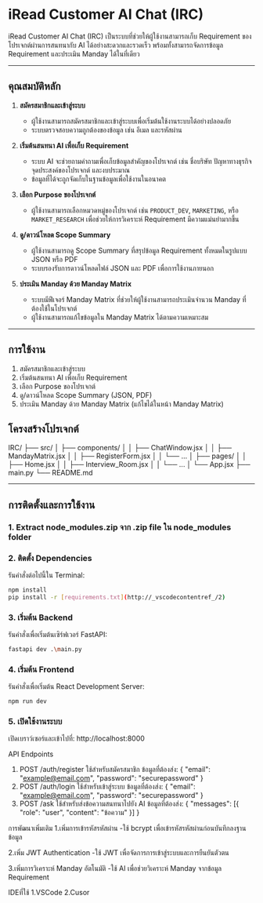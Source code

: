 # iRead Customer AI Chat (IRC)

iRead Customer AI Chat (IRC) เป็นระบบที่ช่วยให้ผู้ใช้งานสามารถเก็บ Requirement ของโปรเจกต์ผ่านการสนทนากับ AI ได้อย่างสะดวกและรวดเร็ว พร้อมทั้งสามารถจัดการข้อมูล Requirement และประเมิน Manday ได้ในที่เดียว

---

## คุณสมบัติหลัก

1. **สมัครสมาชิกและเข้าสู่ระบบ**  
   - ผู้ใช้งานสามารถสมัครสมาชิกและเข้าสู่ระบบเพื่อเริ่มต้นใช้งานระบบได้อย่างปลอดภัย
   - ระบบตรวจสอบความถูกต้องของข้อมูล เช่น อีเมล และรหัสผ่าน

2. **เริ่มต้นสนทนา AI เพื่อเก็บ Requirement**  
   - ระบบ AI จะช่วยถามคำถามเพื่อเก็บข้อมูลสำคัญของโปรเจกต์ เช่น ชื่อบริษัท ปัญหาทางธุรกิจ จุดประสงค์ของโปรเจกต์ และงบประมาณ
   - ข้อมูลที่ได้จะถูกจัดเก็บในฐานข้อมูลเพื่อใช้งานในอนาคต

3. **เลือก Purpose ของโปรเจกต์**  
   - ผู้ใช้งานสามารถเลือกหมวดหมู่ของโปรเจกต์ เช่น `PRODUCT_DEV`, `MARKETING`, หรือ `MARKET_RESEARCH` เพื่อช่วยให้การวิเคราะห์ Requirement มีความแม่นยำมากขึ้น

4. **ดู/ดาวน์โหลด Scope Summary**  
   - ผู้ใช้งานสามารถดู Scope Summary ที่สรุปข้อมูล Requirement ทั้งหมดในรูปแบบ JSON หรือ PDF
   - ระบบรองรับการดาวน์โหลดไฟล์ JSON และ PDF เพื่อการใช้งานภายนอก

5. **ประเมิน Manday ด้วย Manday Matrix**  
   - ระบบมีฟีเจอร์ Manday Matrix ที่ช่วยให้ผู้ใช้งานสามารถประเมินจำนวน Manday ที่ต้องใช้ในโปรเจกต์
   - ผู้ใช้งานสามารถแก้ไขข้อมูลใน Manday Matrix ได้ตามความเหมาะสม

---
## การใช้งาน

1. สมัครสมาชิกและเข้าสู่ระบบ
2. เริ่มต้นสนทนา AI เพื่อเก็บ Requirement
3. เลือก Purpose ของโปรเจกต์
4. ดู/ดาวน์โหลด Scope Summary (JSON, PDF)
5. ประเมิน Manday ด้วย Manday Matrix (แก้ไขได้ในหน้า Manday Matrix)

## โครงสร้างโปรเจกต์



IRC/
├── src/
│ ├── components/
│ │ ├── ChatWindow.jsx
│ │ ├── MandayMatrix.jsx
│ │ ├── RegisterForm.jsx
│ │ └── ...
│ ├── pages/
│ │ ├── Home.jsx
│ │ ├── Interview_Room.jsx
│ │ └── ...
│ └── App.jsx
├── main.py
└── README.md


---

## การติดตั้งและการใช้งาน
### 1. Extract node_modules.zip จาก .zip file ใน node_modules folder
### 2. ติดตั้ง Dependencies
รันคำสั่งต่อไปนี้ใน Terminal:
```bash
npm install
pip install -r [requirements.txt](http://_vscodecontentref_/2)
```
### 3. เริ่มต้น Backend
รันคำสั่งเพื่อเริ่มต้นเซิร์ฟเวอร์ FastAPI:
```bash
fastapi dev .\main.py     
```

### 4. เริ่มต้น Frontend
รันคำสั่งเพื่อเริ่มต้น React Development Server:
```bash
npm run dev  
```
### 5. เปิดใช้งานระบบ
เปิดเบราว์เซอร์และเข้าไปที่:
http://localhost:8000



API Endpoints
1. POST /auth/register
ใช้สำหรับสมัครสมาชิก
ข้อมูลที่ต้องส่ง: { "email": "example@email.com", "password": "securepassword" }
2. POST /auth/login
ใช้สำหรับเข้าสู่ระบบ
ข้อมูลที่ต้องส่ง: { "email": "example@email.com", "password": "securepassword" }
3. POST /ask
ใช้สำหรับส่งข้อความสนทนาไปยัง AI
ข้อมูลที่ต้องส่ง: { "messages": [{ "role": "user", "content": "ข้อความ" }] }


การพัฒนาเพิ่มเติม
1.เพิ่มการเข้ารหัสรหัสผ่าน
-ใช้ bcrypt เพื่อเข้ารหัสรหัสผ่านก่อนบันทึกลงฐานข้อมูล

2.เพิ่ม JWT Authentication
-ใช้ JWT เพื่อจัดการการเข้าสู่ระบบและการยืนยันตัวตน

3.เพิ่มการวิเคราะห์ Manday อัตโนมัติ
-ใช้ AI เพื่อช่วยวิเคราะห์ Manday จากข้อมูล Requirement



IDEที่ใช้
1.VSCode
2.Cusor
